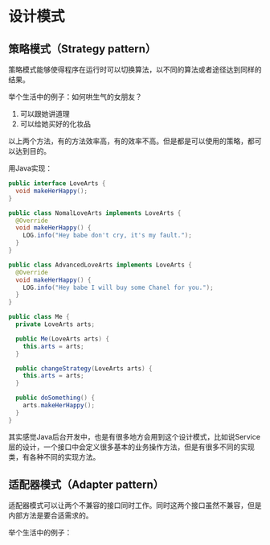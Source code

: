 # 设计模式
## 策略模式（Strategy pattern）
策略模式能够使得程序在运行时可以切换算法，以不同的算法或者途径达到同样的结果。

举个生活中的例子：如何哄生气的女朋友？
1. 可以跟她讲道理
2. 可以给她买好的化妆品

以上两个方法，有的方法效率高，有的效率不高。但是都是可以使用的策略，都可以达到目的。

用Java实现：

```java
public interface LoveArts {
  void makeHerHappy();
}

public class NomalLoveArts implements LoveArts {
  @Override
  void makeHerHappy() {
    LOG.info("Hey babe don't cry, it's my fault.");
  }
}

public class AdvancedLoveArts implements LoveArts {
  @Override
  void makeHerHappy() {
    LOG.info("Hey babe I will buy some Chanel for you.");
  }
}

public class Me {
  private LoveArts arts;

  public Me(LoveArts arts) {
    this.arts = arts;
  }

  public changeStrategy(LoveArts arts) {
    this.arts = arts;
  }

  public doSomething() {
    arts.makeHerHappy();
  }
}
```
其实感觉Java后台开发中，也是有很多地方会用到这个设计模式，比如说Service层的设计，一个接口中会定义很多基本的业务操作方法，但是有很多不同的实现类，有各种不同的实现方法。

## 适配器模式（Adapter pattern）
适配器模式可以让两个不兼容的接口同时工作。同时这两个接口虽然不兼容，但是内部方法是要合适需求的。

举个生活中的例子：
